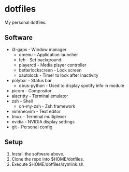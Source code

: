 # dotfiles

My personal dotfiles.

## Software

- i3-gaps - Window manager
    - dmenu - Application launcher
    - feh - Set background
    - playerctl - Media player controller
    - betterlockscreen - Lock screen
    - xautolock - Timer to lock after inactivity
- polybar - Status bar
    - dbus-python - Used to display spotify info in module
- picom - Compositor
- alacritty - Terminal emulator
- zsh - Shell
    - oh-my-zsh - Zsh framework
- vim/neovim - Text editor
- tmux - Terminal multiplexer
- nvidia - NVIDIA display settings
- git - Personal config

## Setup

1. Install the software above.
2. Clone the repo into $HOME/dotfiles.
3. Execute $HOME/dotfiles/symlink.sh.
